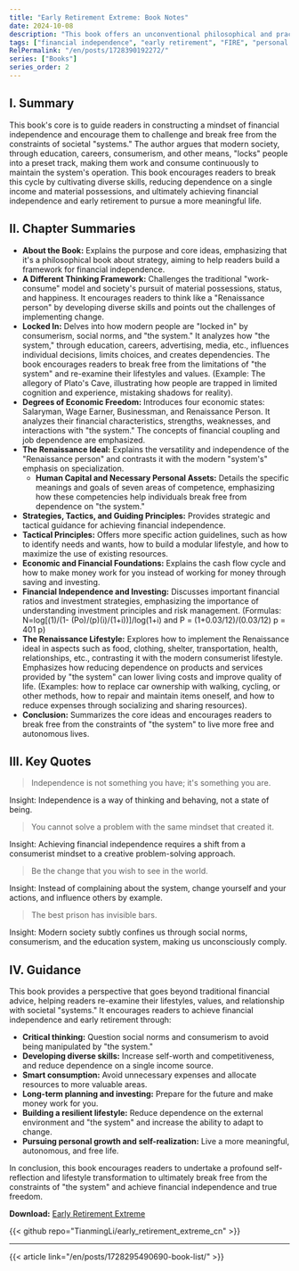 ```yaml
---
title: "Early Retirement Extreme: Book Notes"
date: 2024-10-08
description: "This book offers an unconventional philosophical and practical guide to financial independence and early retirement, encouraging readers to break free from the traditional 'work-consume' cycle. By cultivating diverse skills, reducing consumption, and investing wisely, readers can achieve financial independence within a few years and live a more free and balanced life. The book also delves into how 'the system' influences individual decisions and how to escape its constraints."
tags: ["financial independence", "early retirement", "FIRE", "personal finance", "lifestyle", "investing", "systems thinking", "book"]
RelPermalink: "/en/posts/1728390192272/"
series: ["Books"]
series_order: 2
---
```


## I. Summary

This book's core is to guide readers in constructing a mindset of financial independence and encourage them to challenge and break free from the constraints of societal "systems." The author argues that modern society, through education, careers, consumerism, and other means, "locks" people into a preset track, making them work and consume continuously to maintain the system's operation. This book encourages readers to break this cycle by cultivating diverse skills, reducing dependence on a single income and material possessions, and ultimately achieving financial independence and early retirement to pursue a more meaningful life.

## II. Chapter Summaries

* **About the Book:** Explains the purpose and core ideas, emphasizing that it's a philosophical book about strategy, aiming to help readers build a framework for financial independence.
* **A Different Thinking Framework:** Challenges the traditional "work-consume" model and society's pursuit of material possessions, status, and happiness. It encourages readers to think like a "Renaissance person" by developing diverse skills and points out the challenges of implementing change.
* **Locked In:** Delves into how modern people are "locked in" by consumerism, social norms, and "the system." It analyzes how "the system," through education, careers, advertising, media, etc., influences individual decisions, limits choices, and creates dependencies.  The book encourages readers to break free from the limitations of "the system" and re-examine their lifestyles and values. (Example: The allegory of Plato's Cave, illustrating how people are trapped in limited cognition and experience, mistaking shadows for reality).
* **Degrees of Economic Freedom:** Introduces four economic states: Salaryman, Wage Earner, Businessman, and Renaissance Person. It analyzes their financial characteristics, strengths, weaknesses, and interactions with "the system."  The concepts of financial coupling and job dependence are emphasized.
* **The Renaissance Ideal:** Explains the versatility and independence of the "Renaissance person" and contrasts it with the modern "system's" emphasis on specialization.
    * **Human Capital and Necessary Personal Assets:** Details the specific meanings and goals of seven areas of competence, emphasizing how these competencies help individuals break free from dependence on "the system."
* **Strategies, Tactics, and Guiding Principles:** Provides strategic and tactical guidance for achieving financial independence.
* **Tactical Principles:** Offers more specific action guidelines, such as how to identify needs and wants, how to build a modular lifestyle, and how to maximize the use of existing resources.
* **Economic and Financial Foundations:** Explains the cash flow cycle and how to make money work for you instead of working for money through saving and investing.
* **Financial Independence and Investing:** Discusses important financial ratios and investment strategies, emphasizing the importance of understanding investment principles and risk management.  (Formulas: N=log[(1)/(1- (Po)/(p)(i)/(1+i))]/log(1+i) and P = (1+0.03/12)/(0.03/12) p = 401 р)
* **The Renaissance Lifestyle:**  Explores how to implement the Renaissance ideal in aspects such as food, clothing, shelter, transportation, health, relationships, etc., contrasting it with the modern consumerist lifestyle. Emphasizes how reducing dependence on products and services provided by "the system" can lower living costs and improve quality of life. (Examples: how to replace car ownership with walking, cycling, or other methods, how to repair and maintain items oneself, and how to reduce expenses through socializing and sharing resources).
* **Conclusion:**  Summarizes the core ideas and encourages readers to break free from the constraints of "the system" to live more free and autonomous lives.

## III. Key Quotes

> Independence is not something you have; it's something you are.

Insight:  Independence is a way of thinking and behaving, not a state of being.


> You cannot solve a problem with the same mindset that created it.

Insight: Achieving financial independence requires a shift from a consumerist mindset to a creative problem-solving approach.


> Be the change that you wish to see in the world.

Insight: Instead of complaining about the system, change yourself and your actions, and influence others by example.


> The best prison has invisible bars.

Insight: Modern society subtly confines us through social norms, consumerism, and the education system, making us unconsciously comply.


## IV.  Guidance

This book provides a perspective that goes beyond traditional financial advice, helping readers re-examine their lifestyles, values, and relationship with societal "systems." It encourages readers to achieve financial independence and early retirement through:

* **Critical thinking:** Question social norms and consumerism to avoid being manipulated by "the system."
* **Developing diverse skills:** Increase self-worth and competitiveness, and reduce dependence on a single income source.
* **Smart consumption:** Avoid unnecessary expenses and allocate resources to more valuable areas.
* **Long-term planning and investing:** Prepare for the future and make money work for you.
* **Building a resilient lifestyle:** Reduce dependence on the external environment and "the system" and increase the ability to adapt to change.
* **Pursuing personal growth and self-realization:** Live a more meaningful, autonomous, and free life.

In conclusion, this book encourages readers to undertake a profound self-reflection and lifestyle transformation to ultimately break free from the constraints of "the system" and achieve financial independence and true freedom.

**Download:** [Early Retirement Extreme](https://github.com/TianmingLi/early_retirement_extreme_cn/blob/main/src/earlyretirementextreme.pdf)

{{< github repo="TianmingLi/early_retirement_extreme_cn" >}}

---
{{< article link="/en/posts/1728295490690-book-list/" >}}